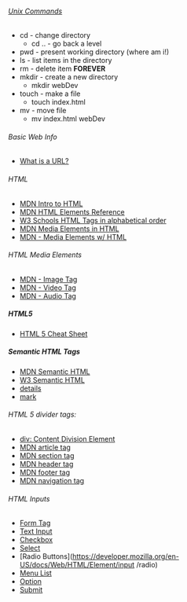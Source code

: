 ###### [Unix Commands](http://mally.stanford.edu/~sr/computing/basic-unix.html)
* cd - change directory
  * cd .. - go back a level
* pwd - present working directory (where am i!)
* ls - list items in the directory
* rm - delete item **FOREVER**
* mkdir - create a new directory
  * mkdir webDev
* touch - make a file
  * touch index.html
* mv - move file
  * mv index.html webDev

###### Basic Web Info
* [What is a URL?](https://developer.mozilla.org/en-US/docs/Learn/Common_questions/What_is_a_URL)

###### HTML
* [MDN Intro to HTML](https://developer.mozilla.org/en-US/docs/Learn/HTML/Introduction_to_HTML)
* [MDN HTML Elements Reference](https://developer.mozilla.org/en-US/docs/Web/HTML/Element)
* [W3 Schools HTML Tags in alphabetical order](https://www.w3schools.com/tags/)
* [MDN Media Elements in HTML](https://developer.mozilla.org/en-US/docs/Web/HTML/Supported_media_formats)
* [MDN - Media Elements w/ HTML](https://developer.mozilla.org/en-US/docs/Web/HTML/Supported_media_formats)

###### HTML Media Elements
* [MDN - Image Tag](https://developer.mozilla.org/en-US/docs/Web/HTML/Element/img)
* [MDN - Video Tag](https://developer.mozilla.org/en-US/docs/Web/HTML/Element/video)
* [MDN - Audio Tag](https://developer.mozilla.org/en-US/docs/Web/HTML/Element/audio)

##### HTML5 
* [HTML 5 Cheat Sheet](https://websitesetup.org/html5-cheat-sheet/)
##### Semantic HTML Tags
* [MDN Semantic HTML](https://developer.mozilla.org/en-US/docs/Glossary/Semantics)
* [W3 Semantic HTML](https://www.w3schools.com/html/html5_semantic_elements.asp)
* [details](https://developer.mozilla.org/en-US/docs/Web/HTML/Element/details)
* [mark](https://developer.mozilla.org/en-US/docs/Web/HTML/Element/mark)

###### HTML 5 divider tags:
* [div: Content Division Element](https://developer.mozilla.org/en-US/docs/Web/HTML/Element/div)
* [MDN article tag](https://developer.mozilla.org/en-US/docs/Web/HTML/Element/article)
* [MDN section tag ](https://developer.mozilla.org/en-US/docs/Web/HTML/Element/section)
* [MDN header tag](https://developer.mozilla.org/en-US/docs/Web/HTML/Element/header)
* [MDN footer tag](https://developer.mozilla.org/en-US/docs/Web/HTML/Element/footer)
* [MDN navigation tag](https://developer.mozilla.org/en-US/docs/Web/HTML/Element/nav)

 
###### HTML Inputs
* [Form Tag](https://developer.mozilla.org/en-US/docs/Web/HTML/Element/form)
* [Text Input](https://developer.mozilla.org/en-US/docs/Web/HTML/Element/input)
* [Checkbox](https://developer.mozilla.org/en-US/docs/Web/HTML/Element/input/checkbox)
* [Select](https://developer.mozilla.org/en-US/docs/Web/HTML/Element/select)
* [Radio Buttons](https://developer.mozilla.org/en-US/docs/Web/HTML/Element/input
/radio)
* [Menu List](https://developer.mozilla.org/en-US/docs/Mozilla/Tech/XUL/menulist)
* [Option](https://developer.mozilla.org/en-US/docs/Web/HTML/Element/option)
* [Submit](https://developer.mozilla.org/en-US/docs/Web/HTML/Element/input/submit)